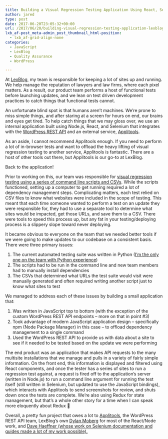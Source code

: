 ```yaml
---
title: Building a Visual Regression Testing Application Using React, Selenium, Node.js, and the WordPress REST API
author: jared
type: post
date: 2017-06-20T23:05:32+00:00
url: /2017/06/20/building-visual-regression-testing-application-lexblog/
lxb_af-post_meta-admin_post_thumbnail_html-position:
  - lxb_af-grid-align-none
categories:
  - JavaScript
  - LexBlog
  - Quality Assurance
  - WordPress

---
```

At [LexBlog][1], my team is responsible for keeping a lot of sites up and running. We help manage the reputation of lawyers and law firms, where each pixel matters. As a result, our product team performs a host of functional tests before launching updates, and we lean on test driven development practices to catch things that functional tests cannot.

An unfortunate blind spot is that humans aren&#8217;t machines. We&#8217;re prone to miss simple things, and after staring at a screen for hours on end, our brains and eyes get tired. To help catch things that we may gloss over, we use an internal application built using Node.js, React, and Selenium that integrates with the [WordPress REST API][2] and an external service, [Applitools][3].

<!--more-->

As an aside, I cannot recommend Applitools enough. If you need to perform a lot of in-browser tests and want to offload the heavy lifting of visual regression testing to another service, Applitools is fantastic. There are a host of other tools out there, but Applitools is our go-to at LexBlog.

Back to the application!

Prior to working on this, our team was responsible for [visual regression testing using a series of command line scripts and CSVs][4]. While the scripts functioned, setting up a computer to get running required a lot of dependency management steps. Complicating matters, each test relied on CSV files to know what websites were included in the scope of testing. This meant that each time someone wanted to perform a test on an update they were responsible for, they had to use a separate tool to determine what sites would be impacted, get those URLs, and save them to a CSV. There were tools to speed this process up, but any fat in your testing/deploying process is a slippery slope toward never deploying.

It became obvious to everyone on the team that we needed better tools if we were going to make updates to our codebase on a consistent basis. There were three primary issues:

  1. The current automated testing suite was written in Python ([I&#8217;m the only one on the team with Python experience][5])
  2. The scripts had to be run in the command line and new team members had to manually install dependencies
  3. The CSVs that determined what URLs the test suite would visit were manually generated and often required writing another script just to know what sites to test

We managed to address each of these issues by building a small application that:

  1. Was written in JavaScript top to bottom (with the exception of the custom WordPress REST API endpoints &#8211; more on that in point #3)
  2. Took advantage of modern JavaScript application design &#8211; specifically npm (Node Package Manager) in this case &#8211; to offload dependency management to a single command
  3. Used the WordPress REST API to provide us with data about a site to see if it needed to be tested based on the update we were performing

The end product was an application that makes API requests to the many multisite installations that we manage and pulls in a variety of fairly simple information. On the front end, this information is displayed and filtered using React components, and once the tester has a series of sites to run a regression test against, a request is fired off to the application&#8217;s server (written in Node.js) to run a command line argument for running the test itself (still written in Selenium, but updated to use the JavaScript bindings), which interacts with Applitools to send screenshots for review, and shuts down once the tests are complete. We&#8217;re also using Redux for state management, but that&#8217;s a whole other story for a time when I can speak more eloquently about Redux 🙂

Overall, a pretty fun project that owes a lot to [Applitools][3], the WordPress REST API team, LexBlog&#8217;s own [Dylan Moberg][6] for most of the React/Node work, and [Dave Haeffner (whose work on Selenium documentation and guides made a lot of my work possible).][7]

 [1]: https://www.lexblog.com/
 [2]: https://developer.wordpress.org/rest-api/
 [3]: https://applitools.com/
 [4]: https://www.jsulz.com/2016/02/selenium-python-managing-hundreds-blogs/
 [5]: https://en.wikipedia.org/wiki/Bus_factor
 [6]: https://twitter.com/mobot11
 [7]: http://davehaeffner.com/